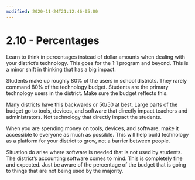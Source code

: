 ```yaml
---
modified: 2020-11-24T21:12:46-05:00
---
```


# 2.10 - Percentages

Learn to think in percentages instead of dollar amounts when dealing with your district’s technology. This goes for the 1:1 program and beyond. This is a minor shift in thinking that has a big impact.

Students make up roughly 80% of the users in school districts. They rarely command 80% of the technology budget. Students are the primary technology users in the district. Make sure the budget reflects this. 

Many districts have this backwards or 50/50 at best. Large parts of the budget go to tools, devices, and software that directly impact teachers and administrators. Not technology that directly impact the students. 

When you are spending money on tools, devices, and software, make it accessible to everyone as much as possible. This will help build technology as a platform for your district to grow, not a barrier between people. 

Situation do arise where software is needed that is not used by students. The district’s accounting software comes to mind. This is completely fine and expected. Just be aware of the percentage of the budget that is going to things that are not being used by the majority.
